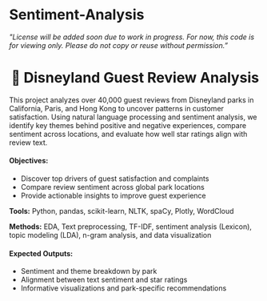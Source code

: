 # Sentiment-Analysis

<i>"License will be added soon due to work in progress. For now, this code is for viewing only. Please do not copy or reuse without permission.”</i>

<h1 align="center">🏰 Disneyland Guest Review Analysis</h1>

This project analyzes over 40,000 guest reviews from Disneyland parks in California, Paris, and Hong Kong to uncover patterns in customer satisfaction. Using natural language processing and sentiment analysis, we identify key themes behind positive and negative experiences, compare sentiment across locations, and evaluate how well star ratings align with review text.

<h4>Objectives:</h4>

- Discover top drivers of guest satisfaction and complaints
- Compare review sentiment across global park locations
- Provide actionable insights to improve guest experience

<b>Tools:</b> Python, pandas, scikit-learn, NLTK, spaCy, Plotly, WordCloud

<b>Methods:</b> EDA, Text preprocessing, TF-IDF, sentiment analysis (Lexicon), topic modeling (LDA), n-gram analysis, and data visualization

<h4>Expected Outputs:</h4>

- Sentiment and theme breakdown by park
- Alignment between text sentiment and star ratings
- Informative visualizations and park-specific recommendations
